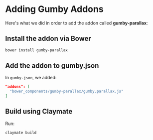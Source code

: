 Adding Gumby Addons
===================

Here's what we did in order to add the addon called **gumby-parallax**:

Install the addon via Bower
---------------------------

```sh
bower install gumby-parallax
```

Add the addon to gumby.json
---------------------------

In `gumby.json`, we added:

```json
"addons": [
  "bower_components/gumby-parallax/gumby.parallax.js"
]
```

Build using Claymate
--------------------

Run:

```sh
claymate build
```
